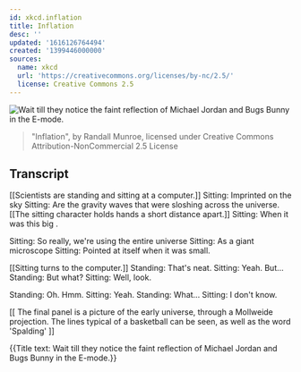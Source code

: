 ```yaml
---
id: xkcd.inflation
title: Inflation
desc: ''
updated: '1616126764494'
created: '1399446000000'
sources:
  name: xkcd
  url: 'https://creativecommons.org/licenses/by-nc/2.5/'
  license: Creative Commons 2.5
---
```

![Wait till they notice the faint reflection of Michael Jordan and Bugs Bunny in the E-mode.](https://imgs.xkcd.com/comics/inflation.png)
> "Inflation", by Randall Munroe, licensed under Creative Commons Attribution-NonCommercial 2.5 License

## Transcript
[[Scientists are standing and sitting at a computer.]]
Sitting: Imprinted on the sky
Sitting: Are the gravity waves that were sloshing across the universe.
[[The sitting character holds hands a short distance apart.]]
Sitting: When it was 
this big
.

Sitting: So really, we're using the entire universe
Sitting: As a giant microscope
Sitting: Pointed at itself when it was small.

[[Sitting turns to the computer.]]
Standing: That's neat.
Sitting: Yeah. But...
Standing: But what?
Sitting: Well, look.

Standing: Oh. Hmm.
Sitting: Yeah.
Standing: What...
Sitting: I don't know.

[[ The final panel is a picture of the early universe, through a Mollweide projection.  The lines typical of a basketball can be seen, as well as the word 'Spalding' ]]

{{Title text: Wait till they notice the faint reflection of Michael Jordan and Bugs Bunny in the E-mode.}}
